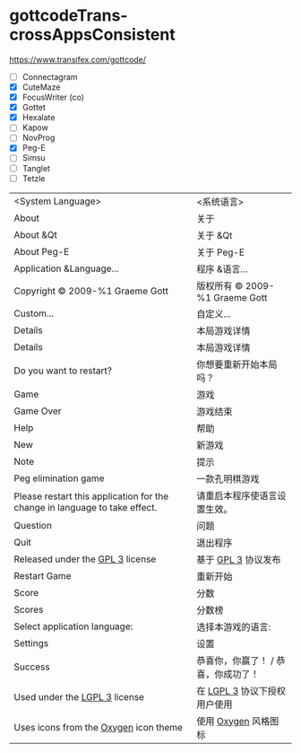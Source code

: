 # gottcodeTrans-crossAppsConsistent
https://www.transifex.com/gottcode/
- [ ] Connectagram
- [x] CuteMaze
- [x] FocusWriter (co)
- [x] Gottet
- [x] Hexalate
- [ ] Kapow
- [ ] NovProg
- [x] Peg-E
- [ ] Simsu
- [ ] Tanglet
- [ ] Tetzle

|||
-|-
\<System Language>|<系统语言>
About|关于
About &Qt|关于 &Qt
About Peg-E|关于 Peg-E
Application &Language...|程序 &语言...
Copyright &copy; 2009-%1 Graeme Gott|版权所有 &copy; 2009-%1 Graeme Gott
Custom...|自定义...
Details|本局游戏详情
Details|本局游戏详情
Do you want to restart?|你想要重新开始本局吗？
Game|游戏
Game Over|游戏结束
Help|帮助
New|新游戏
Note|提示
Peg elimination game|一款孔明棋游戏
Please restart this application for the change in language to take effect.|请重启本程序使语言设置生效。
Question|问题
Quit|退出程序
Released under the <a href=%1>GPL 3</a> license|基于 <a href=%1>GPL 3</a> 协议发布
Restart Game|重新开始
Score|分数
Scores|分数榜
Select application language:|选择本游戏的语言:
Settings|设置
Success|恭喜你，你赢了！ / 恭喜，你成功了！
Used under the <a href=%1>LGPL 3</a> license|在 <a href=%1>LGPL 3</a> 协议下授权用户使用
Uses icons from the <a href=%1>Oxygen</a> icon theme|使用 <a href=%1>Oxygen</a> 风格图标
